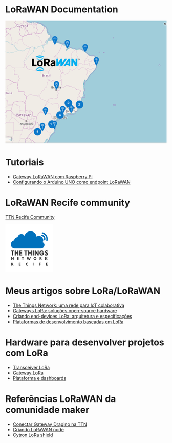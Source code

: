 # LoRaWAN Documentation

![alt tag](https://github.com/eron93br/lorawan/blob/master/rpi-gtw/cobertura-lorawan-brasil.png)

# Tutoriais 

- [Gateway LoRaWAN com Raspberry Pi](https://github.com/eron93br/lorawan/tree/master/rpi-gtw)
- [Configurando o Arduino UNO como endpoint LoRaWAN](https://github.com/eron93br/lorawan/tree/master/rpi-gtw/endpoint)

# LoRaWAN Recife community

[TTN Recife Community](https://www.thethingsnetwork.org/community/recife/)

![](./ttn-recife.png)

# Meus artigos sobre LoRa/LoRaWAN

- [The Things Network: uma rede para IoT colaborativa](https://www.embarcados.com.br/the-things-network-rede-iot/)
- [Gateways LoRa: soluções open-source hardware](https://www.embarcados.com.br/gateways-lora-open-source-hardware/)
- [Criando end-devices LoRa: arquitetura e especificações](https://www.embarcados.com.br/end-devices-lora-arquitetura/)
- [Plataformas de desenvolvimento baseadas em LoRa](https://www.embarcados.com.br/plataformas-baseadas-em-lora/)

# Hardware para desenvolver projetos com LoRa
- [Transceiver LoRa]()
- [Gateway LoRa]()
- [Plataforma e dashboards]()

# Referências LoRaWAN da comunidade maker

- [Conectar Gateway Dragino na TTN](http://wiki.dragino.com/index.php?title=Connect_to_TTN)
- [Criando LoRaWAN node](https://tutorial.cytron.io/2017/09/15/lesson-1-build-simple-arduino-lora-node-10-minutes/)
- [Cytron LoRa shield](https://www.cytron.io/p-shield-lora-rfm?_ga=2.106107146.841538676.1522541014-368293828.1522541014)
